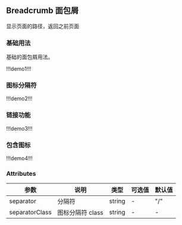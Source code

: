 ## Breadcrumb 面包屑

显示页面的路径，返回之前页面

### 基础用法

基础的面包屑用法。


!!!demo1!!!

### 图标分隔符

!!!demo2!!!

### 链接功能

!!!demo3!!!

### 包含图标

!!!demo4!!!

### Attributes

| 参数 | 说明  | 类型   | 可选值  | 默认值 |
| ------ | ------------------------------------------------------------ | ------------- | ------------------------------------------- | ------ |
| separator | 分隔符 | string | - | "/" |
| separatorClass | 图标分隔符 class | string | - | - |





